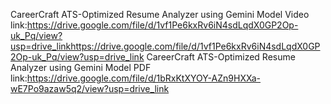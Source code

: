 CareerCraft ATS-Optimized Resume Analyzer using Gemini Model Video link:https://drive.google.com/file/d/1vf1Pe6kxRv6iN4sdLqdX0GP2Op-uk_Pq/view?usp=drive_linkhttps://drive.google.com/file/d/1vf1Pe6kxRv6iN4sdLqdX0GP2Op-uk_Pq/view?usp=drive_link
CareerCraft ATS-Optimized Resume Analyzer using Gemini Model PDF link:https://drive.google.com/file/d/1bRxKtXYOY-AZn9HXXa-wE7Po9azaw5q2/view?usp=drive_link

